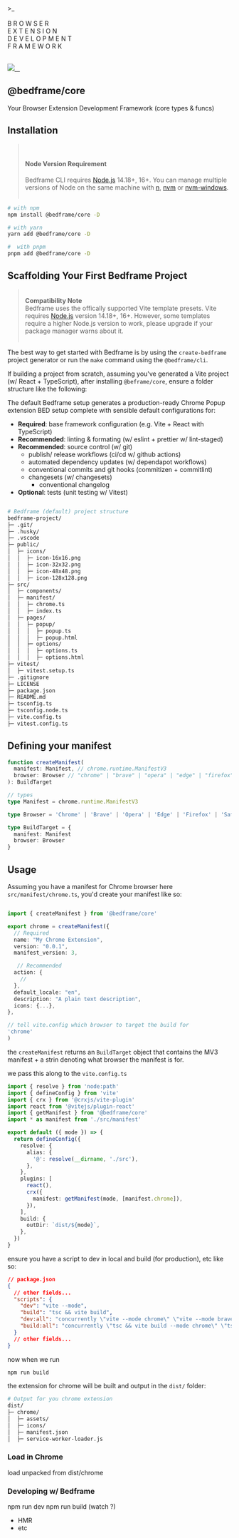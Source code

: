 <div>
  >_<br />
  <br />
  B R O W S E R<br />
  E X T E N S I O N<br />
  D E V E L O P M E N T<br />
  F R A M E W O R K<br />
</div>

<br />

<p align="left">
  <a aria-label="Bedframe logo" href="https://bedframe.dev">
    <img src="https://img.shields.io/badge/BEDFRAME-7a46fc.svg?style=for-the-badge&logo=Bedframe&labelColor=CCC">
  </a>
  <a aria-label="@bedframe/core - NPM version" href="https://www.npmjs.com/package/@bedframe/core">
    <img alt="" src="https://img.shields.io/npm/v/@bedframe/core.svg?style=for-the-badge&labelColor=000000">
  </a>
  <a aria-label="@bedframe/cli - NPM version" href="https://www.npmjs.com/package/@bedframe/cli">
    <img alt="" src="https://img.shields.io/npm/v/@bedframe/cli.svg?style=for-the-badge&labelColor=000000">
  </a>
  <a aria-label="License" href="https://github.com/nyaggah/bedframe/blob/main/LICENSE">
    <img alt="" src="https://img.shields.io/npm/l/next.svg?style=for-the-badge&labelColor=000000">
  </a>
</p>

## **@bedframe/core**

Your Browser Extension Development Framework (core types &amp; funcs)

## Installation

<blockquote>
  <br />
  <h4><strong>Node Version Requirement</strong></h4>  
  Bedframe CLI requires <a href="https://nodejs.org/" target="_blank" rel="noopener noreferrer">Node.js</a> 14.18+, 16+. You can manage multiple versions of Node on the same machine with <a href="https://github.com/tj/n" target="_blank" rel="noopener noreferrer">n</a>, <a href="https://github.com/creationix/nvm" target="_blank" rel="noopener noreferrer">nvm</a> or <a href="https://github.com/coreybutler/nvm-windows" target="_blank" rel="noopener noreferrer">nvm-windows</a>.
  <br /><br />
</blockquote>

```bash
# with npm
npm install @bedframe/core -D

# with yarn
yarn add @bedframe/core -D

#  with pnpm
pnpm add @bedframe/core -D
```

## Scaffolding Your First Bedframe Project

<blockquote>
<br />
<strong>Compatibility Note</strong><br/>
Bedframe uses the offically supported Vite template presets. Vite requires <a href="https://nodejs.org/en" target="_blank">Node.js</a> version 14.18+, 16+. However, some templates require a higher Node.js version to work, please upgrade if your package manager warns about it.
<br /><br />
</blockquote>

The best way to get started with Bedframe is by using the `create-bedframe` project generator or run the `make` command using the `@bedframe/cli`.

If building a project from scratch, assuming you've generated a Vite project (w/ React + TypeScript), after installing `@beframe/core`, ensure a folder structure like the following:

The default Bedframe setup generates a production-ready Chrome Popup extension BED setup complete with sensible default configurations for:

- **Required**: base framework configuration (e.g. Vite + React with TypeScript)
- **Recommended**: linting & formating (w/ eslint + prettier w/ lint-staged)
- **Recommended**: source control (w/ git)
  - publish/ release workflows (ci/cd w/ github actions)
  - automated dependency updates (w/ dependapot workflows)
  - conventional commits and git hooks (commitizen + commitlint)
  - changesets (w/ changesets)
    - conventional changelog
- **Optional**: tests (unit testing w/ Vitest)

```bash

# Bedframe (default) project structure
bedframe-project/
├─ .git/
├─ .husky/
├─ .vscode
├─ public/
│  ├─ icons/
│  │  ├─ icon-16x16.png
│  │  ├─ icon-32x32.png
│  │  ├─ icon-48x48.png
│  │  ├─ icon-128x128.png
├─ src/
│  ├─ components/
│  ├─ manifest/
│  │  ├─ chrome.ts
│  │  ├─ index.ts
│  ├─ pages/
│  │  ├─ popup/
│  │  │  ├─ popup.ts
│  │  │  ├─ popup.html
│  │  ├─ options/
│  │  │  ├─ options.ts
│  │  │  ├─ options.html
├─ vitest/
│  ├─ vitest.setup.ts
├─ .gitignore
├─ LICENSE
├─ package.json
├─ README.md
├─ tsconfig.ts
├─ tsconfig.node.ts
├─ vite.config.ts
├─ vitest.config.ts
```

## Defining your manifest

```typescript
function createManifest(
  manifest: Manifest, // chrome.runtime.ManifestV3
  browser: Browser // "chrome" | "brave" | "opera" | "edge" | "firefox" | "safari"
): BuildTarget
```

```typescript
// types
type Manifest = chrome.runtime.ManifestV3

type Browser = 'Chrome' | 'Brave' | 'Opera' | 'Edge' | 'Firefox' | 'Safari'

type BuildTarget = {
  manifest: Manifest
  browser: Browser
}
```

## Usage

Assuming you have a manifest for Chrome browser here `src/manifest/chrome.ts`, you'd create your manifest like so:

```typescript

import { createManifest } from '@bedframe/core'

export chrome = createManifest({
  // Required
  name: "My Chrome Extension",
  version: "0.0.1",
  manifest_version: 3,

   // Recommended
  action: {
    //
  },
  default_locale: "en",
  description: "A plain text description",
  icons: {...},
},

// tell vite.config which browser to target the build for
'chrome'
)

```

the `createManifest` returns an `BuildTarget` object that contains the MV3 manifest + a strin denoting what browser the manifest is for.

we pass this along to the `vite.config.ts`

```typescript
import { resolve } from 'node:path'
import { defineConfig } from 'vite'
import { crx } from '@crxjs/vite-plugin'
import react from '@vitejs/plugin-react'
import { getManifest } from '@bedframe/core'
import * as manifest from './src/manifest'

export default ({ mode }) => {
  return defineConfig({
    resolve: {
      alias: {
        '@': resolve(__dirname, './src'),
      },
    },
    plugins: [
      react(),
      crx({
        manifest: getManifest(mode, [manifest.chrome]),
      }),
    ],
    build: {
      outDir: `dist/${mode}`,
    },
  })
}
```

ensure you have a script to dev in local and build (for production), etc like so:

```json
// package.json
{
  // other fields...
  "scripts": {
    "dev": "vite --mode",
    "build": "tsc && vite build",
    "dev:all": "concurrently \"vite --mode chrome\" \"vite --mode brave\" \"vite --mode opera\" \"vite --mode edge\"",
    "build:all": "concurrently \"tsc && vite build --mode chrome\" \"tsc && vite build --mode brave\" \"tsc && vite build --mode opera\" \"tsc && vite build --mode edge\""
  }
  // other fields...
}
```

now when we run

```bash
npm run build
```

the extension for chrome will be built and output in the `dist/` folder:

```bash
# Output for you chrome extension
dist/
├─ chrome/
│  ├─ assets/
│  ├─ icons/
│  ├─ manifest.json
│  ├─ service-worker-loader.js
```

### Load in Chrome

load unpacked from dist/chrome

### Developing w/ Bedframe

npm run dev
npm run build (watch ?)

- HMR
- etc
